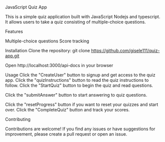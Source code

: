 JavaScript Quiz App

This is a simple quiz application built with JavaScript Nodejs and typescript. It allows users to take a quiz consisting of multiple-choice questions.

Features


Multiple-choice questions
Score tracking


Installation
Clone the repository: git clone https://github.com/gisele111/quiz-app.git

Open http://localhost:3000/api-docs in your browser

Usage
Click the "CreateUser" button to signup and get access to the quiz app. 
Click the "quizInstructions" button to read the quiz instructions to follow.
Click the "StartQuiz" button to begin the quiz and read questions.

Click the "submitAnswer" button to start answering to quiz questions.

Click the "resetProgress" button if you want to reset your quizzes and start over.
Click the "CompleteQuiz" button and track your scores.


Contributing

Contributions are welcome! If you find any issues or have suggestions for improvement, please create a pull request or open an issue.



